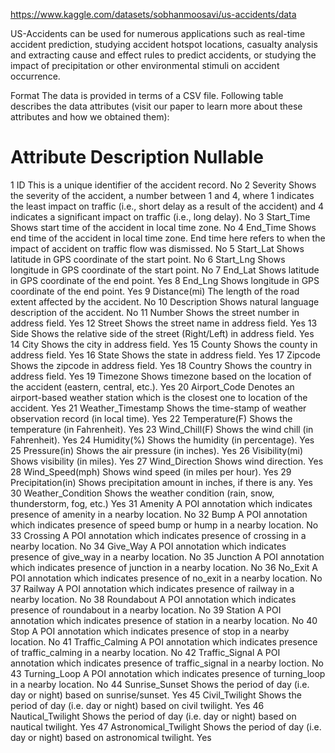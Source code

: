 
https://www.kaggle.com/datasets/sobhanmoosavi/us-accidents/data

US-Accidents can be used for numerous applications such as real-time accident prediction, studying accident hotspot locations, casualty analysis and extracting cause and effect rules to predict accidents, or studying the impact of precipitation or other environmental stimuli on accident occurrence.

Format
The data is provided in terms of a CSV file. Following table describes the data attributes (visit our paper to learn more about these attributes and how we obtained them):
#	Attribute	Description	Nullable
1	ID	This is a unique identifier of the accident record.	No
2	Severity	Shows the severity of the accident, a number between 1 and 4, where 1 indicates the least impact on traffic (i.e., short delay as a result of the accident) and 4 indicates a significant impact on traffic (i.e., long delay).	No
3	Start_Time	Shows start time of the accident in local time zone.	No
4	End_Time	Shows end time of the accident in local time zone. End time here refers to when the impact of accident on traffic flow was dismissed.	No
5	Start_Lat	Shows latitude in GPS coordinate of the start point.	No
6	Start_Lng	Shows longitude in GPS coordinate of the start point.	No
7	End_Lat	Shows latitude in GPS coordinate of the end point.	Yes
8	End_Lng	Shows longitude in GPS coordinate of the end point.	Yes
9	Distance(mi)	The length of the road extent affected by the accident.	No
10	Description	Shows natural language description of the accident.	No
11	Number	Shows the street number in address field.	Yes
12	Street	Shows the street name in address field.	Yes
13	Side	Shows the relative side of the street (Right/Left) in address field.	Yes
14	City	Shows the city in address field.	Yes
15	County	Shows the county in address field.	Yes
16	State	Shows the state in address field.	Yes
17	Zipcode	Shows the zipcode in address field.	Yes
18	Country	Shows the country in address field.	Yes
19	Timezone	Shows timezone based on the location of the accident (eastern, central, etc.).	Yes
20	Airport_Code	Denotes an airport-based weather station which is the closest one to location of the accident.	Yes
21	Weather_Timestamp	Shows the time-stamp of weather observation record (in local time).	Yes
22	Temperature(F)	Shows the temperature (in Fahrenheit).	Yes
23	Wind_Chill(F)	Shows the wind chill (in Fahrenheit).	Yes
24	Humidity(%)	Shows the humidity (in percentage).	Yes
25	Pressure(in)	Shows the air pressure (in inches).	Yes
26	Visibility(mi)	Shows visibility (in miles).	Yes
27	Wind_Direction	Shows wind direction.	Yes
28	Wind_Speed(mph)	Shows wind speed (in miles per hour).	Yes
29	Precipitation(in)	Shows precipitation amount in inches, if there is any.	Yes
30	Weather_Condition	Shows the weather condition (rain, snow, thunderstorm, fog, etc.)	Yes
31	Amenity	A POI annotation which indicates presence of amenity in a nearby location.
No
32	Bump	A POI annotation which indicates presence of speed bump or hump in a nearby location.	No
33	Crossing	A POI annotation which indicates presence of crossing in a nearby location.
No
34	Give_Way	A POI annotation which indicates presence of give_way in a nearby location.
No
35	Junction	A POI annotation which indicates presence of junction in a nearby location.
No
36	No_Exit	A POI annotation which indicates presence of no_exit in a nearby location.
No
37	Railway	A POI annotation which indicates presence of railway in a nearby location.
No
38	Roundabout	A POI annotation which indicates presence of roundabout in a nearby location.
No
39	Station	A POI annotation which indicates presence of station in a nearby location.
No
40	Stop	A POI annotation which indicates presence of stop in a nearby location.
No
41	Traffic_Calming	A POI annotation which indicates presence of traffic_calming in a nearby location.
No
42	Traffic_Signal	A POI annotation which indicates presence of traffic_signal in a nearby loction.
No
43	Turning_Loop	A POI annotation which indicates presence of turning_loop in a nearby location.
No
44	Sunrise_Sunset	Shows the period of day (i.e. day or night) based on sunrise/sunset.	Yes
45	Civil_Twilight	Shows the period of day (i.e. day or night) based on civil twilight.
Yes
46	Nautical_Twilight	Shows the period of day (i.e. day or night) based on nautical twilight.
Yes
47	Astronomical_Twilight	Shows the period of day (i.e. day or night) based on astronomical twilight.
Yes

